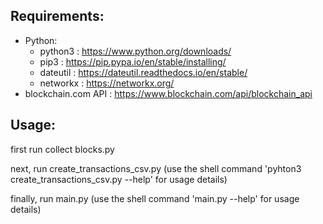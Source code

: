 ## Requirements:
- Python:
  - python3 : https://www.python.org/downloads/
  - pip3 : https://pip.pypa.io/en/stable/installing/
  - dateutil : https://dateutil.readthedocs.io/en/stable/
  - networkx : https://networkx.org/
- blockchain.com API : https://www.blockchain.com/api/blockchain_api

## Usage:

first run collect blocks.py

next, run create_transactions_csv.py 
(use the shell command 'pyhton3 create_transactions_csv.py --help' for usage details)

finally, run main.py
(use the shell command 'main.py --help' for usage details)
